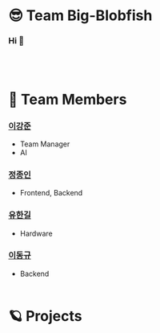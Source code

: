 # 😎 Team Big-Blobfish
### Hi 👋
</br></br>
# 🧑 Team Members
### [이강준](https://github.com/Ladun)
* Team Manager
* AI
### [정종인](https://github.com/chongin12)
* Frontend, Backend
### [유한길](https://github.com/Yuhangil)
* Hardware
### [이동규](https://github.com/Leedonggyu1290)
* Backend
</br></br>
# 🪐 Projects
